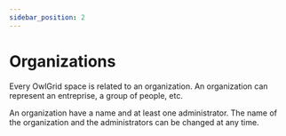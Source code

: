```yaml
---
sidebar_position: 2
---
```


# Organizations

Every OwlGrid space is related to an organization. An organization can represent an entreprise, a group of people, etc.

An organization have a name and at least one administrator. The name of the organization and the administrators can be changed at any time.